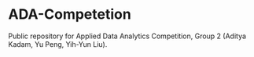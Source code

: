# ADA-Competetion
Public repository for Applied Data Analytics Competition,  Group 2 (Aditya Kadam, Yu Peng, Yih-Yun Liu).
